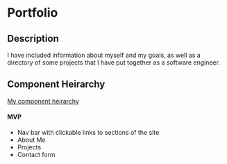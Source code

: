 # Portfolio

## Description
I have included information about myself and my goals, as well as a directory of some projects that I have put together as a software engineer.

## Component Heirarchy
[My component heirarchy](https://whimsical.com/personal-portfolio-UFdYnhZmidsbhJNsUwnVpf)

#### MVP
- Nav bar with clickable links to sections of the site
- About Me
- Projects
- Contact form


